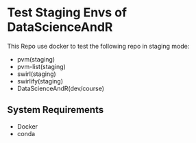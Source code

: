 # Test Staging Envs of DataScienceAndR

This Repo use docker to test the following repo in staging mode:

- pvm(staging)
- pvm-list(staging)
- swirl(staging)
- swirlify(staging)
- DataScienceAndR(dev/course)

## System Requirements

- Docker
- conda




